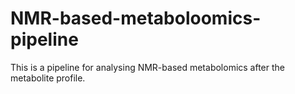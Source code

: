 # NMR-based-metaboloomics-pipeline
This is a pipeline for analysing NMR-based metabolomics after the metabolite profile.
